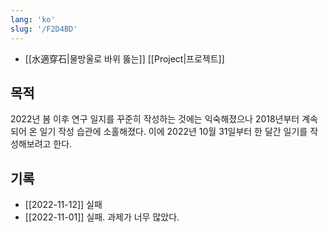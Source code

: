 ```yaml
---
lang: 'ko'
slug: '/F2D4BD'
---
```


- [[水適穿石|물방울로 바위 뚫는]] [[Project|프로젝트]]

## 목적

2022년 봄 이후 연구 일지를 꾸준히 작성하는 것에는 익숙해졌으나
2018년부터 계속되어 온 일기 작성 습관에 소홀해졌다.
이에 2022년 10월 31일부터 한 달간 일기를 작성해보려고 한다.

## 기록

- [[2022-11-12]] 실패
- [[2022-11-01]] 실패. 과제가 너무 많았다.
